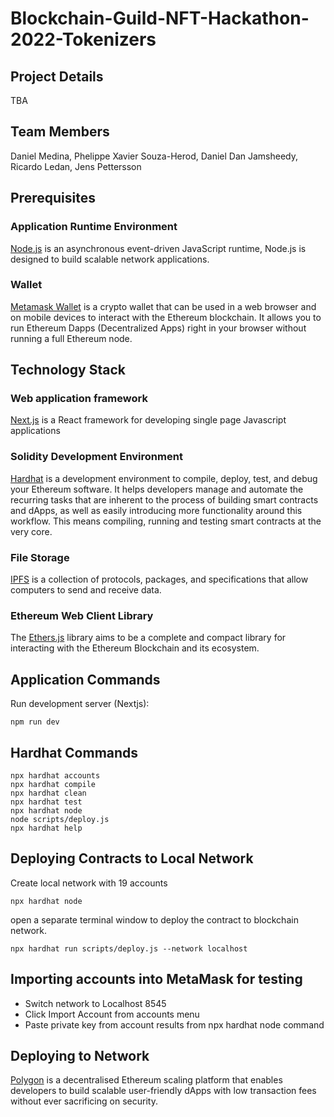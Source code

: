 # Blockchain-Guild-NFT-Hackathon-2022-Tokenizers

## Project Details

TBA

## Team Members

Daniel Medina, Phelippe Xavier Souza-Herod, Daniel Dan Jamsheedy, Ricardo Ledan, Jens Pettersson

## Prerequisites

### Application Runtime Environment

[Node.js](https://nodejs.org/en/) is an asynchronous event-driven JavaScript runtime, Node.js is designed to build scalable network applications.

### Wallet

[Metamask Wallet](<https://metamask.io/>) is a crypto wallet that can be used in a web browser and on mobile devices to interact with the Ethereum blockchain. It allows you to run Ethereum Dapps (Decentralized Apps) right in your browser without running a full Ethereum node.

## Technology Stack

### Web application framework

[Next.js](https://nextjs.org/) is a React framework for developing single page Javascript applications

### Solidity Development Environment

[Hardhat](https://hardhat.org/) is a development environment to compile, deploy, test, and debug your Ethereum software. It helps developers manage and automate the recurring tasks that are inherent to the process of building smart contracts and dApps, as well as easily introducing more functionality around this workflow. This means compiling, running and testing smart contracts at the very core.

### File Storage

[IPFS](https://docs.ipfs.io/) is a collection of protocols, packages, and specifications that allow computers to send and receive data.

### Ethereum Web Client Library

The [Ethers.js](https://docs.ethers.io/v5/single-page/) library aims to be a complete and compact library for interacting with the Ethereum Blockchain and its ecosystem.

## Application Commands

Run development server (Nextjs):

```shell
npm run dev
```

## Hardhat Commands

```shell
npx hardhat accounts
npx hardhat compile
npx hardhat clean
npx hardhat test
npx hardhat node
node scripts/deploy.js
npx hardhat help
```

## Deploying Contracts to Local Network

Create local network with 19 accounts

```shell
npx hardhat node
```

open a separate terminal window to deploy the contract to blockchain network.

```shell
npx hardhat run scripts/deploy.js --network localhost
```

## Importing accounts into MetaMask for testing

* Switch network to Localhost 8545
* Click Import Account from accounts menu
* Paste private key from account results from npx hardhat node command

## Deploying to Network

[Polygon](https://polygon.technology/) is a decentralised Ethereum scaling platform that enables developers to build scalable user-friendly dApps with low transaction fees without ever sacrificing on security.
